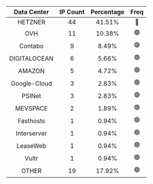 | Data Center | IP Count | Percentage | Freq |
|:------------:|:--------:|:-----------:|:-----:|
| HETZNER | 44 | 41.51% | 🔴 |
| OVH | 11 | 10.38% | 🟢 |
| Contabo | 9 | 8.49% | 🟢 |
| DIGITALOCEAN | 6 | 5.66% | 🟢 |
| AMAZON | 5 | 4.72% | 🟢 |
| Google-Cloud | 3 | 2.83% | 🟢 |
| PSINet | 3 | 2.83% | 🟢 |
| MEVSPACE | 2 | 1.89% | 🟢 |
| Fasthosts | 1 | 0.94% | 🟢 |
| Interserver | 1 | 0.94% | 🟢 |
| LeaseWeb | 1 | 0.94% | 🟢 |
| Vultr | 1 | 0.94% | 🟢 |
| OTHER | 19 | 17.92% | 🟢 |